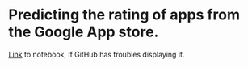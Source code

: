 # Predicting the rating of apps from the Google App store.

[Link](https://nbviewer.jupyter.org/github/B3WD/mobile_app_rating_prediction/blob/master/final-project-android-apps.ipynb) to notebook, if GitHub has troubles displaying it.
